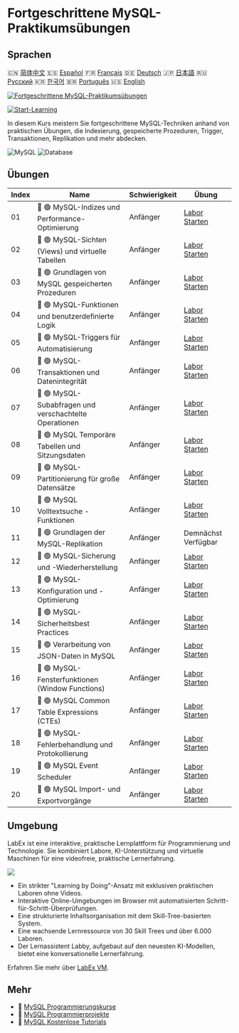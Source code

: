 # Fortgeschrittene MySQL-Praktikumsübungen

## Sprachen

🇨🇳 [简体中文](README_zh.md) 🇪🇸 [Español](README_es.md) 🇫🇷 [Français](README_fr.md) 🇩🇪 [Deutsch](README_de.md) 🇯🇵 [日本語](README_ja.md) 🇷🇺 [Русский](README_ru.md) 🇰🇷 [한국어](README_ko.md) 🇧🇷 [Português](README_pt.md) 🇺🇸 [English](README.md) 

[![Fortgeschrittene MySQL-Praktikumsübungen](https://cover-creator.labex.io/advanced-mysql-practical-labs.png?lang=de)](https://labex.io/de/courses/advanced-mysql-practical-labs)

[![Start-Learning](https://img.shields.io/badge/Start-Learning-whitesmoke?style=for-the-badge)](https://labex.io/de/courses/advanced-mysql-practical-labs)

In diesem Kurs meistern Sie fortgeschrittene MySQL-Techniken anhand von praktischen Übungen, die Indexierung, gespeicherte Prozeduren, Trigger, Transaktionen, Replikation und mehr abdecken.

![MySQL](https://img.shields.io/badge/MySQL-whitesmoke?style=for-the-badge&logo=mysql)
![Database](https://img.shields.io/badge/Database-whitesmoke?style=for-the-badge&logo=database)


## Übungen

|   Index | Name                                                   | Schwierigkeit   | Übung                                                                                                                             |
|---------|--------------------------------------------------------|-----------------|-----------------------------------------------------------------------------------------------------------------------------------|
|      01 | 📖 🟢 MySQL-Indizes und Performance-Optimierung        | Anfänger        | <a target='_blank' href='https://labex.io/de/tutorials/mysql-mysql-indexes-and-performance-optimization-550910'>Labor Starten</a> |
|      02 | 📖 🟢 MySQL-Sichten (Views) und virtuelle Tabellen     | Anfänger        | <a target='_blank' href='https://labex.io/de/tutorials/mysql-mysql-views-and-virtual-tables-550920'>Labor Starten</a>             |
|      03 | 📖 🟢 Grundlagen von MySQL gespeicherten Prozeduren    | Anfänger        | <a target='_blank' href='https://labex.io/de/tutorials/mysql-mysql-stored-procedures-basics-550915'>Labor Starten</a>             |
|      04 | 📖 🟢 MySQL-Funktionen und benutzerdefinierte Logik    | Anfänger        | <a target='_blank' href='https://labex.io/de/tutorials/mysql-mysql-functions-and-custom-logic-550908'>Labor Starten</a>           |
|      05 | 📖 🟢 MySQL-Triggers für Automatisierung               | Anfänger        | <a target='_blank' href='https://labex.io/de/tutorials/mysql-mysql-triggers-for-automation-550919'>Labor Starten</a>              |
|      06 | 📖 🟢 MySQL-Transaktionen und Datenintegrität          | Anfänger        | <a target='_blank' href='https://labex.io/de/tutorials/mysql-mysql-transactions-and-data-integrity-550918'>Labor Starten</a>      |
|      07 | 📖 🟢 MySQL-Subabfragen und verschachtelte Operationen | Anfänger        | <a target='_blank' href='https://labex.io/de/tutorials/mysql-mysql-subqueries-and-nested-operations-550916'>Labor Starten</a>     |
|      08 | 📖 🟢 MySQL Temporäre Tabellen und Sitzungsdaten       | Anfänger        | <a target='_blank' href='https://labex.io/de/tutorials/mysql-mysql-temporary-tables-and-session-data-550917'>Labor Starten</a>    |
|      09 | 📖 🟢 MySQL-Partitionierung für große Datensätze       | Anfänger        | <a target='_blank' href='https://labex.io/de/tutorials/mysql-mysql-partitioning-for-large-datasets-550912'>Labor Starten</a>      |
|      10 | 📖 🟢 MySQL Volltextsuche - Funktionen                 | Anfänger        | <a target='_blank' href='https://labex.io/de/tutorials/mysql-mysql-full-text-search-capabilities-550907'>Labor Starten</a>        |
|      11 | 📖 🟢 Grundlagen der MySQL-Replikation                 | Anfänger        | Demnächst Verfügbar                                                                                                               |
|      12 | 📖 🟢 MySQL-Sicherung und -Wiederherstellung           | Anfänger        | <a target='_blank' href='https://labex.io/de/tutorials/mysql-mysql-backup-and-recovery-550902'>Labor Starten</a>                  |
|      13 | 📖 🟢 MySQL-Konfiguration und -Optimierung             | Anfänger        | <a target='_blank' href='https://labex.io/de/tutorials/mysql-mysql-configuration-and-tuning-550904'>Labor Starten</a>             |
|      14 | 📖 🟢 MySQL-Sicherheitsbest Practices                  | Anfänger        | <a target='_blank' href='https://labex.io/de/tutorials/mysql-mysql-security-best-practices-550914'>Labor Starten</a>              |
|      15 | 📖 🟢 Verarbeitung von JSON-Daten in MySQL             | Anfänger        | <a target='_blank' href='https://labex.io/de/tutorials/mysql-mysql-json-data-handling-550911'>Labor Starten</a>                   |
|      16 | 📖 🟢 MySQL-Fensterfunktionen (Window Functions)       | Anfänger        | <a target='_blank' href='https://labex.io/de/tutorials/mysql-mysql-window-functions-550921'>Labor Starten</a>                     |
|      17 | 📖 🟢 MySQL Common Table Expressions (CTEs)            | Anfänger        | <a target='_blank' href='https://labex.io/de/tutorials/mysql-mysql-common-table-expressions-ctes-550903'>Labor Starten</a>        |
|      18 | 📖 🟢 MySQL-Fehlerbehandlung und Protokollierung       | Anfänger        | <a target='_blank' href='https://labex.io/de/tutorials/mysql-mysql-error-handling-and-logging-550905'>Labor Starten</a>           |
|      19 | 📖 🟢 MySQL Event Scheduler                            | Anfänger        | <a target='_blank' href='https://labex.io/de/tutorials/mysql-mysql-event-scheduler-550906'>Labor Starten</a>                      |
|      20 | 📖 🟢 MySQL Import- und Exportvorgänge                 | Anfänger        | <a target='_blank' href='https://labex.io/de/tutorials/mysql-mysql-import-and-export-operations-550909'>Labor Starten</a>         |

## Umgebung

LabEx ist eine interaktive, praktische Lernplattform für Programmierung und Technologie. Sie kombiniert Labore, KI-Unterstützung und virtuelle Maschinen für eine videofreie, praktische Lernerfahrung.

![](https://tutorial-screenshot.getvm.io/images/vm-1725247253.png)

- Ein strikter "Learning by Doing"-Ansatz mit exklusiven praktischen Laboren ohne Videos.
- Interaktive Online-Umgebungen im Browser mit automatisierten Schritt-für-Schritt-Überprüfungen.
- Eine strukturierte Inhaltsorganisation mit dem Skill-Tree-basierten System.
- Eine wachsende Lernressource von 30 Skill Trees und über 6.000 Laboren.
- Der Lernassistent Labby, aufgebaut auf den neuesten KI-Modellen, bietet eine konversationelle Lernerfahrung.

Erfahren Sie mehr über [LabEx VM](https://support.labex.io/using-labex/virtual-machine).

## Mehr

- 🔗 [MySQL Programmierungskurse](https://github.com/labex-labs/awesome-programming-courses)
- 🔗 [MySQL Programmierprojekte](https://github.com/labex-labs/awesome-programming-projects)
- 🔗 [MySQL Kostenlose Tutorials](https://github.com/labex-labs/mysql-free-tutorials)

